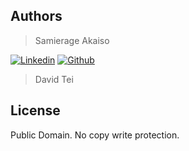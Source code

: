 ## Authors
> Samierage Akaiso

<!-- Linkedin -->
[![Linkedin](https://img.shields.io/badge/LinkedIn-blue?style=social&logo=linkedin)](https://www.linkedin.com/in/samierage/) <!-- github --> [![Github](https://img.shields.io/github/followers/samierage?style=social)](https://github.com/Samierage/)

> David Tei

## License
Public Domain. No copy write protection.
